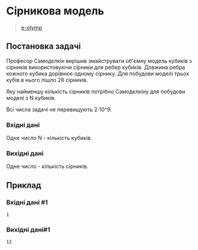 # Сірникова модель
> [e-olymp](https://www.eolymp.com/uk/problems/3)

## Постановка задачі
Професор Самодєлкін вирішив змайструвати об'ємну модель кубиків з сірників використовуючи сірники для ребер кубиків. Довжина ребра кожного кубика дорівнює одному сірнику. Для побудови моделі трьох кубів в нього пішло 28 сірників.

Яку найменшу кількість сірників потрібно Самодєлкіну для побудови моделі з N кубиків.

Всі числа задачі не перевищують 2⋅10^9.
### Вхідні дані
Одне число N - кількість кубиків.
### Вихідні дані
Одне число - кількість сірників.
## Приклад

### Вхідні дані #1
```
1
```
### Вихідні дані#1
```
12
```
